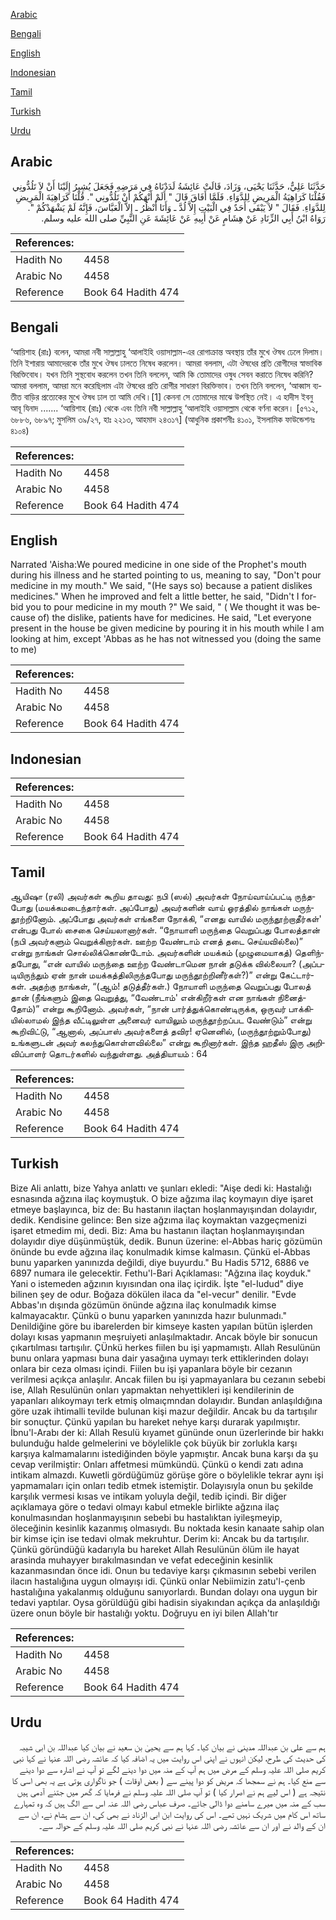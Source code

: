 [Arabic](#arabic)

[Bengali](#bengali)

[English](#english)

[Indonesian](#indonesian)

[Tamil](#tamil)

[Turkish](#turkish)

[Urdu](#urdu)

## Arabic


<div dir="rtl" lang="ar" style={{fontSize:'larger',backgroundColor:'#f8f9fa',padding:20}}>
حَدَّثَنَا عَلِيٌّ، حَدَّثَنَا يَحْيَى، وَزَادَ، قَالَتْ عَائِشَةُ لَدَدْنَاهُ فِي مَرَضِهِ فَجَعَلَ يُشِيرُ إِلَيْنَا أَنْ لاَ تَلُدُّونِي فَقُلْنَا كَرَاهِيَةُ الْمَرِيضِ لِلدَّوَاءِ‏.‏ فَلَمَّا أَفَاقَ قَالَ ‏"‏ أَلَمْ أَنْهَكُمْ أَنْ تَلُدُّونِي ‏"‏‏.‏ قُلْنَا كَرَاهِيَةَ الْمَرِيضِ لِلدَّوَاءِ‏.‏ فَقَالَ ‏"‏ لاَ يَبْقَى أَحَدٌ فِي الْبَيْتِ إِلاَّ لُدَّ ـ وَأَنَا أَنْظُرُ ـ إِلاَّ الْعَبَّاسَ، فَإِنَّهُ لَمْ يَشْهَدْكُمْ ‏"‏‏.‏ رَوَاهُ ابْنُ أَبِي الزِّنَادِ عَنْ هِشَامٍ عَنْ أَبِيهِ عَنْ عَائِشَةَ عَنِ النَّبِيِّ صلى الله عليه وسلم‏.‏
</div>
<div style={{backgroundColor:'#f8f9fa',padding:20, marginBottom: 10}}><table> <thead> <tr> <th>References:</th> <th></th> </tr> </thead> <tbody><tr><td>Hadith No</td><td>4458</td></tr><tr><td>Arabic No</td><td>4458</td></tr><tr><td>Reference</td><td>Book 64 Hadith 474</td></tr></tbody></table></div>

## Bengali


<div dir="ltr" lang="bn" style={{fontSize:'larger',backgroundColor:'#f8f9fa',padding:20}}>
‘আয়িশাহ (রাঃ) বলেন, আমরা নবী সাল্লাল্লাহু ‘আলাইহি ওয়াসাল্লাম-এর রোগাক্রান্ত অবস্থায় তাঁর মুখে ঔষধ ঢেলে দিলাম। তিনি ইশারায় আমাদেরকে তাঁর মুখে ঔষধ ঢালতে নিষেধ করলেন। আমরা বললাম, এটা ঔষধের প্রতি রোগীদের স্বাভাবিক বিরক্তিবোধ। যখন তিনি সুস্থবোধ করলেন তখন তিনি বললেন, আমি কি তোমাদের ওষুধ সেবন করাতে নিষেধ করিনি? আমরা বললাম, আমরা মনে করেছিলাম এটা ঔষধের প্রতি রোগীর সাধারণ বিরক্তিভাব। তখন তিনি বললেন, ‘আব্বাস ব্যতীত বাড়ির প্রত্যেকের মুখে ঔষধ ঢাল তা আমি দেখি।[1] কেননা সে তোমাদের মাঝে উপস্থিত নেই। এ হাদীস ইবনু আবূ যিনাদ ....... ‘আয়িশাহ (রাঃ) থেকে এবং তিনি নবী সাল্লাল্লাহু ‘আলাইহি ওয়াসাল্লাম থেকে বর্ণনা করেন। [৫৭১২, ৬৮৮৬, ৬৮৯৭; মুসলিম ৩৯/২৭, হাঃ ২২১৩, আহমাদ ২৪৩১৭] (আধুনিক প্রকাশনীঃ ৪১০১, ইসলামিক ফাউন্ডেশনঃ ৪১০৪)
</div>
<div style={{backgroundColor:'#f8f9fa',padding:20, marginBottom: 10}}><table> <thead> <tr> <th>References:</th> <th></th> </tr> </thead> <tbody><tr><td>Hadith No</td><td>4458</td></tr><tr><td>Arabic No</td><td>4458</td></tr><tr><td>Reference</td><td>Book 64 Hadith 474</td></tr></tbody></table></div>

## English


<div dir="ltr" lang="en" style={{fontSize:'larger',backgroundColor:'#f8f9fa',padding:20}}>
Narrated 'Aisha:We poured medicine in one side of the Prophet's mouth during his illness and he started pointing to us, meaning to say, "Don't pour medicine in my mouth." We said, "(He says so) because a patient dislikes medicines." When he improved and felt a little better, he said, "Didn't I forbid you to pour medicine in my mouth ?" We said, " ( We thought it was because of) the dislike, patients have for medicines. He said, "Let everyone present in the house be given medicine by pouring it in his mouth while I am looking at him, except 'Abbas as he has not witnessed you (doing the same to me)
</div>
<div style={{backgroundColor:'#f8f9fa',padding:20, marginBottom: 10}}><table> <thead> <tr> <th>References:</th> <th></th> </tr> </thead> <tbody><tr><td>Hadith No</td><td>4458</td></tr><tr><td>Arabic No</td><td>4458</td></tr><tr><td>Reference</td><td>Book 64 Hadith 474</td></tr></tbody></table></div>

## Indonesian


<div dir="ltr" lang="id" style={{fontSize:'larger',backgroundColor:'#f8f9fa',padding:20}}>

</div>
<div style={{backgroundColor:'#f8f9fa',padding:20, marginBottom: 10}}><table> <thead> <tr> <th>References:</th> <th></th> </tr> </thead> <tbody><tr><td>Hadith No</td><td>4458</td></tr><tr><td>Arabic No</td><td>4458</td></tr><tr><td>Reference</td><td>Book 64 Hadith 474</td></tr></tbody></table></div>

## Tamil


<div dir="ltr" lang="ta" style={{fontSize:'larger',backgroundColor:'#f8f9fa',padding:20}}>
ஆயிஷா (ரலி) அவர்கள் கூறிய தாவது: நபி (ஸல்) அவர்கள் நோய்வாய்ப்பட்டி ருந்தபோது (மயக்கமடைந்தார்கள். அப்போது) அவர்களின் வாய் ஓரத்தில் நாங்கள் மருந்தூற்றினோம். அப்போது அவர்கள் எங்களை நோக்கி, “எனது வாயில் மருந்தூற்றாதீர்கள்' என்பது போல் சைகை செய்யலானார்கள். “நோயாளி மருந்தை வெறுப்பது போலத்தான் (நபி அவர்களும் வெறுக்கிறார்கள். ஊற்ற வேண்டாம் எனத் தடை செய்யவில்லை)” என்று நாங்கள் சொல்லிக்கொண்டோம். அவர்களின் மயக்கம் (முழுமையாகத்) தெளிந்தபோது, “என் வாயில் மருந்தை ஊற்ற வேண்டாமென நான் தடுக்க வில்லையா? (அப்படியிருந்தும் ஏன் நான் மயக்கத்திலிருந்தபோது மருந்தூற்றினீர்கள்?)” என்று கேட்டார்கள். அதற்கு நாங்கள், “(ஆம்! தடுத்தீர்கள்.) நோயாளி மருந்தை வெறுப்பது போலத் தான் (நீங்களும் இதை வெறுத்து, “வேண்டாம்' என்கிறீர்கள் என நாங்கள் நினைத்தோம்)” என்று கூறினோம். அவர்கள், “நான் பார்த்துக்கொண்டிருக்க, ஒருவர் பாக்கியில்லாமல் இந்த வீட்டிலுள்ள அனைவர் வாயிலும் மருந்தூற்றப்பட வேண்டும்” என்று கூறிவிட்டு, “ஆனால், அப்பாஸ் அவர்களைத் தவிர! ஏனெனில், (மருந்தூற்றும்போது) உங்களுடன் அவர் கலந்துகொள்ளவில்லை” என்று கூறினார்கள். இந்த ஹதீஸ் இரு அறிவிப்பாளர் தொடர்களில் வந்துள்ளது. அத்தியாயம் : 64
</div>
<div style={{backgroundColor:'#f8f9fa',padding:20, marginBottom: 10}}><table> <thead> <tr> <th>References:</th> <th></th> </tr> </thead> <tbody><tr><td>Hadith No</td><td>4458</td></tr><tr><td>Arabic No</td><td>4458</td></tr><tr><td>Reference</td><td>Book 64 Hadith 474</td></tr></tbody></table></div>

## Turkish


<div dir="ltr" lang="tr" style={{fontSize:'larger',backgroundColor:'#f8f9fa',padding:20}}>
Bize Ali anlattı, bize Yahya anlattı ve şunları ekledi: "Aişe dedi ki: Hastalığı esnasında ağzına ilaç koymuştuk. O bize ağzıma ilaç koymayın diye işaret etmeye başlayınca, biz de: Bu hastanın ilaçtan hoşlanmayışından dolayıdır, dedik. Kendisine gelince: Ben size ağzıma ilaç koymaktan vazgeçmenizi işaret etmedim mi, dedi. Biz: Ama bu hastanın ilaçtan hoşlanmayışından dolayıdır diye düşünmüştük, dedik. Bunun üzerine: el-Abbas hariç gözümün önünde bu evde ağzına ilaç konulmadık kimse kalmasın. Çünkü el-Abbas bunu yaparken yanınızda değildi, diye buyurdu." Bu Hadis 5712, 6886 ve 6897 numara ile gelecektir. Fethu'l-Bari Açıklaması: "Ağzına ilaç koyduk." Yani o istemeden ağzının kıyısından ona ilaç içirdik. İşte "el-Iudud" diye bilinen şey de odur. Boğaza dökülen ilaca da "el-vecur" denilir. "Evde Abbas'ın dışında gözümün önünde ağzına ilaç konulmadık kimse kalmayacaktır. Çünkü o bunu yaparken yanınızda hazır bulunmadı." Denildiğine göre bu ibarelerden bir kimseye kasten yapılan bütün işlerden dolayı kısas yapmanın meşruiyeti anlaşılmaktadır. Ancak böyle bir sonucun çıkartılması tartışılır. ÇÜnkü herkes fiilen bu işi yapmamıştı. Allah Resulünün bunu onlara yapması buna dair yasağına uymayı terk ettiklerinden dolayı onlara bir ceza olması içindi. Fiilen bu işi yapanlara böyle bir cezanın verilmesi açıkça anlaşılır. Ancak fiilen bu işi yapmayanlara bu cezanın sebebi ise, Allah Resulünün onları yapmaktan nehyettikleri işi kendilerinin de yapanları alıkoymayı terk etmiş olmaıçmndan dolayıdır. Bundan anlaşıldığına göre uzak ihtimalli tevilde bulunan kişi mazur değildir. Ancak bu da tartışılır bir sonuçtur. Çünkü yapılan bu hareket nehye karşı durarak yapılmıştır. İbnu'l-Arabı der ki: Allah Resulü kıyamet gününde onun üzerlerinde bir hakkı bulunduğu halde gelmelerini ve böylelikle çok büyük bir zorlukla karşı karşıya kalmamalarını istediğinden böyle yapmıştır. Ancak buna karşı da şu cevap verilmiştir: Onları affetmesi mümkündü. Çünkü o kendi zatı adına intikam almazdı. Kuwetli gördüğümüz görüşe göre o böylelikle tekrar aynı işi yapmamaları için onları tedib etmek istemiştir. Dolayısıyla onun bu şekilde karşılık vermesi kısas ve intikam yoluyla değil, tedib içindi. Bir diğer açıklamaya göre o tedavi olmayı kabul etmekle birlikte ağzına ilaç konulmasından hoşlanmayışının sebebi bu hastalıktan iyileşmeyip, öleceğinin kesinlik kazanmış olmasıydı. Bu noktada kesin kanaate sahip olan bir kimse için ise tedavi olmak mekruhtur. Derim ki: Ancak bu da tartışılır. Çünkü göründüğü kadarıyla bu hareket Allah Resulünün ölüm ile hayat arasinda muhayyer bırakılmasından ve vefat edeceğinin kesinlik kazanmasından önce idi. Onun bu tedaviye karşı çıkmasının sebebi verilen ilacın hastalığına uygun olmayışı idi. Çünkü onlar Nebiimizin zatu'l-çenb hastalığına yakalanmış olduğunu sanıyorlardı. Bundan dolayı ona uygun bir tedavi yaptılar. Oysa görüldüğü gibi hadisin siyakından açıkça da anlaşıldığı üzere onun böyle bir hastalığı yoktu. Doğruyu en iyi bilen Allah'tır
</div>
<div style={{backgroundColor:'#f8f9fa',padding:20, marginBottom: 10}}><table> <thead> <tr> <th>References:</th> <th></th> </tr> </thead> <tbody><tr><td>Hadith No</td><td>4458</td></tr><tr><td>Arabic No</td><td>4458</td></tr><tr><td>Reference</td><td>Book 64 Hadith 474</td></tr></tbody></table></div>

## Urdu


<div dir="rtl" lang="ur" style={{fontSize:'larger',backgroundColor:'#f8f9fa',padding:20}}>
ہم سے علی بن عبداللہ مدینی نے بیان کیا۔ کہا ہم سے یحییٰ بن سعید نے بیان کیا عبداللہ بن ابی شیبہ کی حدیث کی طرح، لیکن انہوں نے اپنی اس روایت میں یہ اضافہ کیا کہ عائشہ رضی اللہ عنہا نے کہا نبی کریم صلی اللہ علیہ وسلم کے مرض میں ہم آپ کے منہ میں دوا دینے لگے تو آپ نے اشارہ سے دوا دینے سے منع کیا۔ ہم نے سمجھا کہ مریض کو دوا پینے سے ( بعض اوقات ) جو ناگواری ہوتی ہے یہ بھی اسی کا نتیجہ ہے ( اس لیے ہم نے اصرار کیا ) تو آپ صلی اللہ علیہ وسلم نے فرمایا کہ گھر میں جتنے آدمی ہیں سب کے منہ میں میرے سامنے دوا ڈالی جائے۔ صرف عباس رضی اللہ عنہ اس سے الگ ہیں کہ وہ تمہارے ساتھ اس کام میں شریک نہیں تھے۔ اس کی روایت ابن ابی الزناد نے بھی کی، ان سے ہشام نے، ان سے ان کے والد نے اور ان سے عائشہ رضی اللہ عنہا نے نبی کریم صلی اللہ علیہ وسلم کے حوالہ سے۔
</div>
<div style={{backgroundColor:'#f8f9fa',padding:20, marginBottom: 10}}><table> <thead> <tr> <th>References:</th> <th></th> </tr> </thead> <tbody><tr><td>Hadith No</td><td>4458</td></tr><tr><td>Arabic No</td><td>4458</td></tr><tr><td>Reference</td><td>Book 64 Hadith 474</td></tr></tbody></table></div>